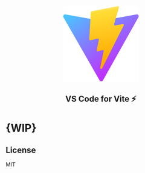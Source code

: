 <p align="center">
  <img src="./res/icon.png" height="200" width="200">
</p>

<h2 align="center">
VS Code for Vite ⚡️
</h2>

# {WIP}

## License

MIT

